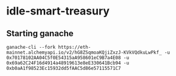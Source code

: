 # idle-smart-treasury

## Starting ganache
`ganache-cli --fork https://eth-mainnet.alchemyapi.io/v2/hG8ZSqmoaKQjiZxzJ-KVkVQdkuLwPkf_ -u 0x70178102AA04C5f0E54315aA958601eC9B7a4E08 -u 0x69a62C24F16d4914a48919613e8eE330641Bcb94 -u 0xb0aA1f98523Ec15932dd5fAAC5d86e57115571C7`
